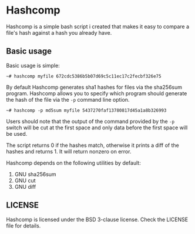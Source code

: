 # Hashcomp


Hashcomp is a simple bash script i created that makes it easy to compare a file's hash against a hash you already have.

## Basic usage

Basic usage is simple:

```
~# hashcomp myfile 672cdc5386b5b07d69c5c11ec17c2fecbf326e75
```

By default Hashcomp generates sha1 hashes for files via the sha256sum program.
Hashcomp allows you to specify which program should generate the hash of the file via the `-p` command line option.

```
~# hashcomp -p md5sum myfile 5437270faf13780817d45a1a8b326993
```

Users should note that the output of the command provided by the `-p` switch will be cut at the first space and only data before the first space will be used.

The script returns 0 if the hashes match, otherwise it prints a diff of the hashes and returns 1. It will return nonzero on error.

Hashcomp depends on the following utilities by default:

1. GNU sha256sum
2. GNU cut
3. GNU diff

## LICENSE
Hashcomp is licensed under the BSD 3-clause license. Check the LICENSE file for details.

